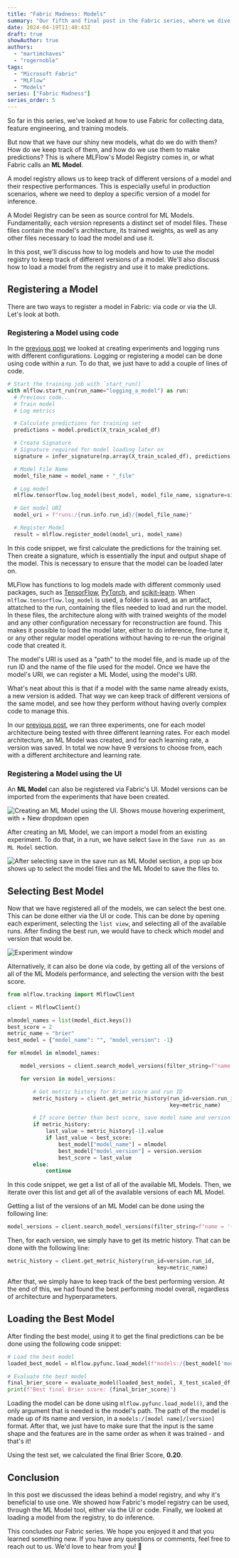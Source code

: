 ```yaml
---
title: "Fabric Madness: Models"
summary: "Our fifth and final post in the Fabric series, where we dive into model registries, which are essential for production scenarios."
date: 2024-04-19T11:40:43Z
draft: true
showAuthor: true
authors:
  - "martimchaves"
  - "rogernoble"
tags:
  - "Microsoft Fabric"
  - "MLFlow"
  - "Models"
series: ["Fabric Madness"]
series_order: 5
---
```


So far in this series, we've looked at how to use Fabric for collecting data, feature engineering, and training models.

But now that we have our shiny new models, what do we do with them? How do we keep track of them, and how do we use them to make predictions? This is where MLFlow's Model Registry comes in, or what Fabric calls an **ML Model**.

A model registry allows us to keep track of different versions of a model and their respective performances. This is especially useful in production scenarios, where we need to deploy a specific version of a model for inference.

A Model Registry can be seen as source control for ML Models. Fundamentally, each version represents a distinct set of model files. These files contain the model's architecture, its trained weights, as well as any other files necessary to load the model and use it.

In this post, we'll discuss how to log models and how to use the model registry to keep track of different versions of a model. We'll also discuss how to load a model from the registry and use it to make predictions.

## Registering a Model

There are two ways to register a model in Fabric: via code or via the UI. Let's look at both.

### Registering a Model using code

In the [previous post](/posts/fabric-madness-4/) we looked at creating experiments and logging runs with different configurations. Logging or registering a model can be done using code within a run. To do that, we just have to add a couple of lines of code.

```python
# Start the training job with `start_run()`
with mlflow.start_run(run_name="logging_a_model") as run:
  # Previous code...
  # Train model
  # Log metrics

  # Calculate predictions for training set
  predictions = model.predict(X_train_scaled_df)

  # Create Signature
  # Signature required for model loading later on
  signature = infer_signature(np.array(X_train_scaled_df), predictions)

  # Model File Name
  model_file_name = model_name + "_file"

  # Log model
  mlflow.tensorflow.log_model(best_model, model_file_name, signature=signature)

  # Get model URI
  model_uri = f"runs:/{run.info.run_id}/{model_file_name}"

  # Register Model
  result = mlflow.register_model(model_uri, model_name)
```

In this code snippet, we first calculate the predictions for the training set. Then create a signature, which is essentially the input and output shape of the model. This is necessary to ensure that the model can be loaded later on.

MLFlow has functions to log models made with different commonly used packages, such as [TensorFlow](https://www.tensorflow.org/), [PyTorch](https://pytorch.org/), and [scikit-learn](https://scikit-learn.org/). When `mlflow.tensorflow.log_model` is used, a folder is saved, as an artifact, attatched to the run, containing the files needed to load and run the model. In these files, the architecture along with with trained weights of the model and any other configuration necessary for reconstruction are found. This makes it possible to load the model later, either to do inference, fine-tune it, or any other regular model operations without having to re-run the original code that created it.

The model's URI is used as a "path" to the model file, and is made up of the run ID and the name of the file used for the model. Once we have the model's URI, we can register a ML Model, using the model's URI.

What's neat about this is that if a model with the same name already exists, a new version is added. That way we can keep track of different versions of the same model, and see how they perform without having overly complex code to manage this.

In our [previous post](/posts/fabric-madness-4/), we ran three experiments, one for each model architecture being tested with three different learning rates. For each model architecture, an ML Model was created, and for each learning rate, a version was saved. In total we now have 9 versions to choose from, each with a different architecture and learning rate.

### Registering a Model using the UI

An **ML Model** can also be registered via Fabric's UI. Model versions can be imported from the experiments that have been created.

![Creating an ML Model using the UI. Shows mouse hovering experiment, with + New dropdown open](./images/model-1.png "Fig. 1 - Creating a ML Model using the UI")

After creating an ML Model, we can import a model from an existing experiment. To do that, in a run, we have select `Save` in the `Save run as an ML Model` section.

![After selecting save in the save run as ML Model section, a pop up box shows up to select the model files and the ML Model to save the files to.](./images/model-2.png "Fig. 2 - Creating a new version of the created ML Model from a run")

## Selecting Best Model

Now that we have registered all of the models, we can select the best one. This can be done either via the UI or code. This can be done by opening each experiment, selecting the `list view`, and selecting all of the available runs. After finding the best run, we would have to check which model and version that would be.

![Experiment window](./images/model-3.png "Fig. 3 - Inspecting Experiment")

Alternatively, it can also be done via code, by getting all of the versions of all of the ML Models performance, and selecting the version with the best score.

```python
from mlflow.tracking import MlflowClient

client = MlflowClient()

mlmodel_names = list(model_dict.keys())
best_score = 2
metric_name = "brier"
best_model = {"model_name": "", "model_version": -1}

for mlmodel in mlmodel_names:

	model_versions = client.search_model_versions(filter_string=f"name = '{mlmodel}'")

	for version in model_versions:

		# Get metric history for Brier score and run ID
		metric_history = client.get_metric_history(run_id=version.run_id,
		                                           key=metric_name)

		# If score better than best score, save model name and version
		if metric_history:
			last_value = metric_history[-1].value
			if last_value < best_score:
				best_model["model_name"] = mlmodel
				best_model["model_version"] = version.version
				best_score = last_value
		else:
			continue
```

In this code snippet, we get a list of all of the available ML Models. Then, we iterate over this list and get all of the available versions of each ML Model.

Getting a list of the versions of an ML Model can be done using the following line:
```python
model_versions = client.search_model_versions(filter_string=f"name = '{mlmodel}'")
```

Then, for each version, we simply have to get its metric history. That can be done with the following line:
```python
metric_history = client.get_metric_history(run_id=version.run_id,
		                                       key=metric_name)
```

After that, we simply have to keep track of the best performing version. At the end of this, we had found the best performing model overall, regardless of architecture and hyperparameters.

## Loading the Best Model

After finding the best model, using it to get the final predictions can be be done using the following code snippet:

```python
# Load the best model
loaded_best_model = mlflow.pyfunc.load_model(f"models:/{best_model['model_name']}/{best_model['model_version'].version}")

# Evaluate the best model
final_brier_score = evaluate_model(loaded_best_model, X_test_scaled_df, y_test)
print(f"Best final Brier score: {final_brier_score}")
```

Loading the model can be done using `mlflow.pyfunc.load_model()`, and the only argument that is needed is the model's path. The path of the model is made up of its name and version, in a `models:/[model name]/[version]` format. After that, we just have to make sure that the input is the same shape and the features are in the same order as when it was trained - and that's it!

Using the test set, we calculated the final Brier Score, **0.20**.

## Conclusion

In this post we discussed the ideas behind a model registry, and why it's beneficial to use one. We showed how Fabric's model registry can be used, through the ML Model tool, either via the UI or code. Finally, we looked at loading a model from the registry, to do inference.

This concludes our Fabric series. We hope you enjoyed it and that you learned something new. If you have any questions or comments, feel free to reach out to us. We'd love to hear from you! 👋